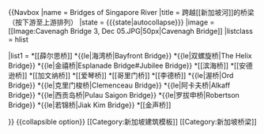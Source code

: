 {{Navbox
|name      = Bridges of Singapore River
|title     = 跨越[[新加坡河]]的桥梁（按下游至上游排列）
|state        = {{{state|autocollapse}}}
|image     = [[Image:Cavenagh Bridge 3, Dec 05.JPG|50px|Cavenagh Bridge]]
|listclass = hlist

|list1 = 
*[[薛尔思桥]]
*{{le|海湾桥|Bayfront Bridge}}
*{{le|双螺旋桥|The Helix Bridge}}
*{{le|金禧桥|Esplanade Bridge#Jubilee Bridge}}
*[[滨海桥]]
*[[安德逊桥]]
*[[加文纳桥]]
*[[爱琴桥]]
*[[哥里门桥]]
*[[李德桥]]
*{{le|渥桥|Ord Bridge}}
*{{le|克里门梭桥|Clemenceau Bridge}}
*{{le|阿卡夫桥|Alkaff Bridge}}
*{{le|西贡岛桥|Pulau Saigon Bridge}}
*{{le|罗拔申桥|Robertson Bridge}}
*{{le|若锦桥|Jiak Kim Bridge}}
*[[金声桥]]

}}<noinclude>
{{collapsible option}}
[[Category:新加坡建筑模板]]
[[Category:新加坡桥梁]]
</noinclude>